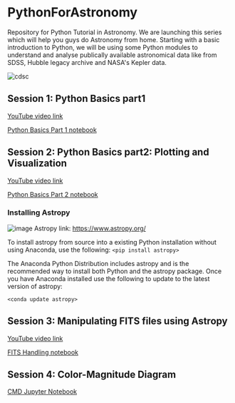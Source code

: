 # PythonForAstronomy
Repository for Python Tutorial in Astronomy. We are launching this series which will help you guys do Astronomy from home.
Starting with a basic introduction to Python, we will be using some Python modules to understand and analyse publically available astronomical data like from SDSS, Hubble legacy archive and NASA's Kepler data.

![cdsc](https://raw.githubusercontent.com/Horizonrepo/PythonForAstronomy/master/Poster.jpeg)


## Session 1: Python Basics part1


[YouTube video link](https://youtu.be/HfYR0uwYAyM)


[Python Basics Part 1 notebook](https://github.com/Horizonrepo/PythonForAstronomy/blob/master/Python%20Basics1/PYTHON%20TUTORIAL%201.ipynb)

## Session 2: Python Basics part2: Plotting and Visualization


[YouTube video link](https://youtu.be/bGQQnNWlcMM)

[Python Basics Part 2 notebook](https://github.com/Horizonrepo/PythonForAstronomy/blob/master/Python%20Basic%202/PYTHON_TUTORIAL%202.ipynb)


### Installing Astropy

![image](https://www.astropy.org/images/astropy_project_logo.svg)
Astropy link: https://www.astropy.org/

To install astropy from source into a existing Python installation without using Anaconda, use the following:
`<pip install astropy>`
  
The Anaconda Python Distribution includes astropy and is the recommended way to install both Python and the astropy package. Once you have Anaconda installed use the following to update to the latest version of astropy:

`<conda update astropy>`
  
## Session 3: Manipulating FITS files using Astropy

[YouTube video link](https://youtu.be/goH9yXu4jWw)

[FITS Handling notebook](https://github.com/Horizonrepo/PythonForAstronomy/blob/master/FITS%20Handling/PythonforAstronomy3.ipynb)


## Session 4: Color-Magnitude Diagram
[CMD Jupyter Notebook](https://github.com/Horizonrepo/PythonForAstronomy/blob/master/Color-Magnitude-Diagrams/Color-Magnitude%20Diagrams.ipynb)
